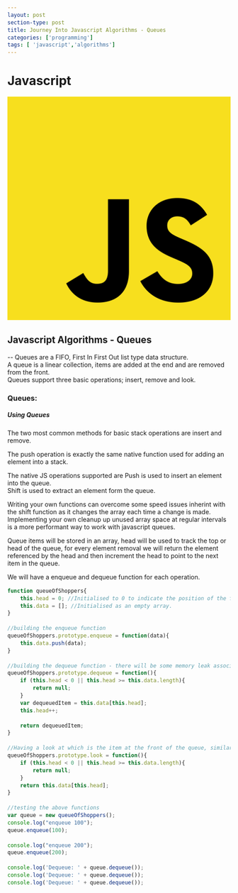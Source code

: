 ```yaml
---
layout: post
section-type: post
title: Journey Into Javascript Algorithms - Queues
categories: ['programming']
tags: [ 'javascript','algorithms']
---
```


# Javascript 

![Javascript](/img/javascript.png)  

## Javascript Algorithms - Queues

-- Queues are a FIFO, First In First Out list type data structure.  
A queue is a linear collection, items are added at the end and are removed from the front.  
Queues support three basic operations; insert, remove and look. 

### Queues:  

##### Using Queues 

The two most common methods for basic stack operations are insert and remove.  

The push operation is exactly the same native function used for adding an element into a stack.    

The native JS operations supported are
Push is used to insert an element into the queue.  
Shift is used to extract an element form the queue.  

Writing your own functions can overcome some speed issues inherint with the shift function as it changes the array each time a change is made.  
Implementing your own cleanup up unused array space at regular intervals is a more performant way to work with javascript queues.  

Queue items will be stored in an array, head will be used to track the top or head of the queue, for every element removal we will return the element referenced by the head and then increment the head to point to the next item in the queue.  

We will have a enqueue and dequeue function for each operation.

```javascript
function queueOfShoppers{
    this.head = 0; //Initialised to 0 to indicate the position of the first item, assuming the array contains 1 item.  
    this.data = []; //Initialised as an empty array.
}

//building the enqueue function
queueOfShoppers.prototype.enqueue = function(data){
    this.data.push(data);
}

//building the dequeue function - there will be some memory leak associated with this function, we will discuss this shortly.  
queueOfShoppers.prototype.dequeue = function(){
    if (this.head < 0 || this.head >= this.data.length){
        return null;
    }
    var dequeuedItem = this.data[this.head];
    this.head++;

    return dequeuedItem;
}

//Having a look at which is the item at the front of the queue, similar to the dequeue function but the head doesn't move to the enxt item.  
queueOfShoppers.prototype.look = function(){
    if (this.head < 0 || this.head >= this.data.length){
        return null;
    }
    return this.data[this.head];
}

//testing the above functions
var queue = new queueOfShoppers();
console.log("enqueue 100");
queue.enqueue(100);

console.log("enqueue 200");
queue.enqueue(200);

console.log('Dequeue: ' + queue.dequeue());
console.log('Dequeue: ' + queue.dequeue());
console.log('Dequeue: ' + queue.dequeue());


```
